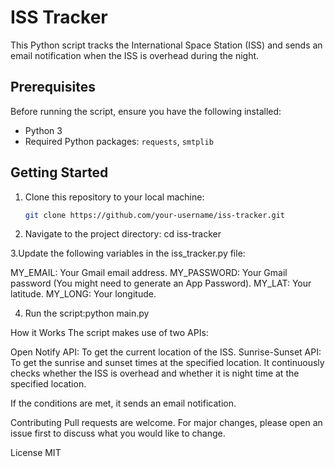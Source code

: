 # ISS Tracker

This Python script tracks the International Space Station (ISS) and sends an email notification when the ISS is overhead during the night.

## Prerequisites

Before running the script, ensure you have the following installed:

- Python 3
- Required Python packages: `requests`, `smtplib`

## Getting Started

1. Clone this repository to your local machine:

   ```bash
   git clone https://github.com/your-username/iss-tracker.git

2. Navigate to the project directory: cd iss-tracker

3.Update the following variables in the iss_tracker.py file:

MY_EMAIL: Your Gmail email address.
MY_PASSWORD: Your Gmail password (You might need to generate an App Password).
MY_LAT: Your latitude.
MY_LONG: Your longitude.

4. Run the script:python main.py

How it Works
The script makes use of two APIs:

Open Notify API: To get the current location of the ISS.
Sunrise-Sunset API: To get the sunrise and sunset times at the specified location.
It continuously checks whether the ISS is overhead and whether it is night time at the specified location.

If the conditions are met, it sends an email notification.

Contributing
Pull requests are welcome. For major changes, please open an issue first to discuss what you would like to change.

License
MIT

